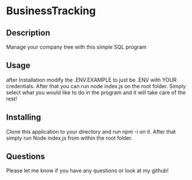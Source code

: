 # BusinessTracking

## Description
Manage your company tree with this simple SQL program
## Usage
after Installation modify the .ENV.EXAMPLE to just be .ENV with YOUR credentials. After that you can run node index.js on the root folder. Simply select what you would like to do in the program and it will take care of the rest!
## Installing
Clone this application to your directory and run npm -i on it.
After that  simply run Node index,js from within the root folder.
## Questions
Please let me know if you have any questions or look at my github!